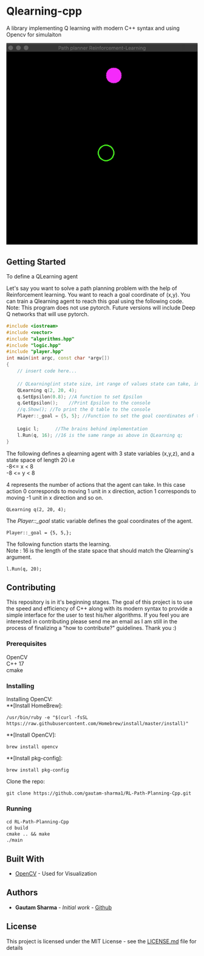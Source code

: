 # Qlearning-cpp
A library implementing Q learning with modern C++ syntax and using Opencv for simulaiton

![](anim_opencv.gif)

## Getting Started
To define a QLearning agent

Let's say you want to solve a path planning problem with the help of Reinforcement learning. You want to reach a goal coordinate of (x,y). You can train a Qlearning agent to reach this goal using the following code. Note: This program does not use pytorch. Future versions will include Deep Q networks that will use pytorch. 
```cpp
#include <iostream>
#include <vector>
#include "algorithms.hpp"
#include "logic.hpp"
#include "player.hpp"
int main(int argc, const char *argv[])
{
    // insert code here...

    // QLearning(int state size, int range of values state can take, int action size vector)
    QLearning q(2, 20, 4);
    q.SetEpsilon(0.8); //A function to set Epsilon
    q.GetEpsilon();    //Print Epsilon to the console
    //q.Show(); //To print the Q table to the console
    Player::_goal = {5, 5}; //Function to set the goal coordinates of the agent in {int x, int y}. Note: Goal should be within the statespace bounds

    Logic l;      //The brains behind implementation
    l.Run(q, 16); //16 is the same range as above in QLearning q;
}

```
The following defines a qlearning agent with 3 state variables (x,y,z), and a state space of length 20 i.e <br/>
-8<= x < 8 <br/>
-8 <= y < 8 <br/>

4 represents the number of actions that the agent can take. In this case action 0 corresponds to moving 1 unit in x direction, action 1 corresponds to moving -1 unit in x direction and so on.
```
QLearning q(2, 20, 4);
```

The *Player::_goal* static variable defines the goal coordinates of the agent.

```
Player::_goal = {5, 5,};
```
The following function starts the learning. <br/>
Note : 16 is the length of the state space that should match the Qlearning's argument.
```
l.Run(q, 20);
```


## Contributing
This repository is in it's beginning stages. The goal of this project is to use the speed and efficiency of C++ along with its modern syntax to provide a simple interface for the user to test his/her algorithms. If you feel you are interested in contributing please send me an email as I am still in the process of finalizing a "how to contribute?" guidelines. Thank you :)

### Prerequisites
OpenCV <br/>
C++ 17 <br/>
cmake <br/>

### Installing
Installing OpenCV: <br/>
**[Install HomeBrew]:
```
/usr/bin/ruby -e "$(curl -fsSL https://raw.githubusercontent.com/Homebrew/install/master/install)"
```
**[Install OpenCV]: <br/>
```
brew install opencv
```

**[Install pkg-config]:<br/>
```
brew install pkg-config
```
Clone the repo:
```
git clone https://github.com/gautam-sharma1/RL-Path-Planning-Cpp.git

```
### Running
```
cd RL-Path-Planning-Cpp
cd build
cmake .. && make
./main
```



## Built With

* [OpenCV](https://docs.opencv.org/3.4/) - Used for Visualization


## Authors

* **Gautam Sharma** - *Initial work* - [Github](https://github.com/gautam-sharma1)


## License

This project is licensed under the MIT License - see the [LICENSE.md](LICENSE.md) file for details




